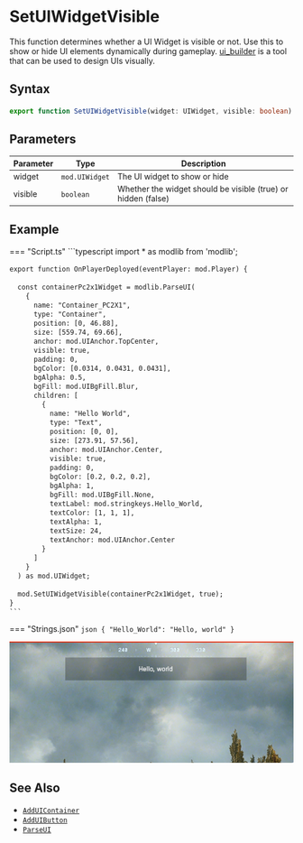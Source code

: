# SetUIWidgetVisible

This function determines whether a UI Widget is visible or not. Use this to show or hide UI elements dynamically during gameplay. [ui_builder](https://github.com/battlefield-portal-community/ui_builder) is a tool that can be used to design UIs visually.

## Syntax

```typescript
export function SetUIWidgetVisible(widget: UIWidget, visible: boolean): void;
```

## Parameters

| Parameter | Type           | Description                                                   |
| --------- | -------------- | ------------------------------------------------------------- |
| widget    | `mod.UIWidget` | The UI widget to show or hide                                 |
| visible   | `boolean`      | Whether the widget should be visible (true) or hidden (false) |

## Example

=== "Script.ts"
    ```typescript
    import * as modlib from 'modlib';

    export function OnPlayerDeployed(eventPlayer: mod.Player) {

      const containerPc2x1Widget = modlib.ParseUI(
        {
          name: "Container_PC2X1",
          type: "Container",
          position: [0, 46.88],
          size: [559.74, 69.66],
          anchor: mod.UIAnchor.TopCenter,
          visible: true,
          padding: 0,
          bgColor: [0.0314, 0.0431, 0.0431],
          bgAlpha: 0.5,
          bgFill: mod.UIBgFill.Blur,
          children: [
            {
              name: "Hello World",
              type: "Text",
              position: [0, 0],
              size: [273.91, 57.56],
              anchor: mod.UIAnchor.Center,
              visible: true,
              padding: 0,
              bgColor: [0.2, 0.2, 0.2],
              bgAlpha: 1,
              bgFill: mod.UIBgFill.None,
              textLabel: mod.stringkeys.Hello_World,
              textColor: [1, 1, 1],
              textAlpha: 1,
              textSize: 24,
              textAnchor: mod.UIAnchor.Center
            }
          ]
        }
      ) as mod.UIWidget;

      mod.SetUIWidgetVisible(containerPc2x1Widget, true);
    }
    ```
=== "Strings.json"
    ```json
    {
      "Hello_World": "Hello, world"
    }
    ```

![Screen capture of a UI widget](../../../img/SetUIWidgetVisible_example.png)

## See Also

- [`AddUIContainer`](./AddUIContainer.md)
- [`AddUIButton`](../AddUIButton.md)
- [`ParseUI`](../../modlib/ParseUI.md)
